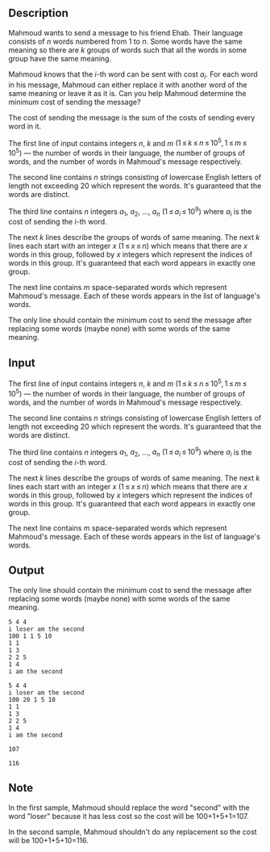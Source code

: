 ## Description

<div><p>Mahmoud wants to send a message to his friend Ehab. Their language consists of <span class="tex-span"><i>n</i></span> words numbered from <span class="tex-span">1</span> to <span class="tex-span"><i>n</i></span>. Some words have the same meaning so there are <span class="tex-span"><i>k</i></span> groups of words such that all the words in some group have the same meaning.</p><p>Mahmoud knows that the <span class="tex-span"><i>i</i></span>-th word can be sent with cost <span class="tex-span"><i>a</i><sub class="lower-index"><i>i</i></sub></span>. For each word in his message, Mahmoud can either replace it with another word of the same meaning or leave it as it is. Can you help Mahmoud determine the minimum cost of sending the message?</p><p>The cost of sending the message is the sum of the costs of sending every word in it.</p></div><div class="input-specification"><p>The first line of input contains integers <span class="tex-span"><i>n</i></span>, <span class="tex-span"><i>k</i></span> and <span class="tex-span"><i>m</i></span> <span class="tex-span">(1 ≤ <i>k</i> ≤ <i>n</i> ≤ 10<sup class="upper-index">5</sup>, 1 ≤ <i>m</i> ≤ 10<sup class="upper-index">5</sup>)</span>&nbsp;— the number of words in their language, the number of groups of words, and the number of words in Mahmoud's message respectively.</p><p>The second line contains <span class="tex-span"><i>n</i></span> strings consisting of lowercase English letters of length not exceeding 20 which represent the words. It's guaranteed that the words are <span class="tex-font-style-bf">distinct</span>.</p><p>The third line contains <span class="tex-span"><i>n</i></span> integers <span class="tex-span"><i>a</i><sub class="lower-index">1</sub></span>, <span class="tex-span"><i>a</i><sub class="lower-index">2</sub></span>, <span class="tex-span">...</span>, <span class="tex-span"><i>a</i><sub class="lower-index"><i>n</i></sub></span> <span class="tex-span">(1 ≤ <i>a</i><sub class="lower-index"><i>i</i></sub> ≤ 10<sup class="upper-index">9</sup>)</span> where <span class="tex-span"><i>a</i><sub class="lower-index"><i>i</i></sub></span> is the cost of sending the <span class="tex-span"><i>i</i></span>-th word.</p><p>The next <span class="tex-span"><i>k</i></span> lines describe the groups of words of same meaning. The next <span class="tex-span"><i>k</i></span> lines each start with an integer <span class="tex-span"><i>x</i></span> <span class="tex-span">(1 ≤ <i>x</i> ≤ <i>n</i>)</span> which means that there are <span class="tex-span"><i>x</i></span> words in this group, followed by <span class="tex-span"><i>x</i></span> integers which represent the indices of words in this group. It's guaranteed that each word appears in exactly one group.</p><p>The next line contains <span class="tex-span"><i>m</i></span> space-separated words which represent Mahmoud's message. Each of these words appears in the list of language's words.</p></div><div class="output-specification"><p>The only line should contain the minimum cost to send the message after replacing some words (maybe none) with some words of the same meaning.</p></div>

## Input

<p>The first line of input contains integers <span class="tex-span"><i>n</i></span>, <span class="tex-span"><i>k</i></span> and <span class="tex-span"><i>m</i></span> <span class="tex-span">(1 ≤ <i>k</i> ≤ <i>n</i> ≤ 10<sup class="upper-index">5</sup>, 1 ≤ <i>m</i> ≤ 10<sup class="upper-index">5</sup>)</span>&nbsp;— the number of words in their language, the number of groups of words, and the number of words in Mahmoud's message respectively.</p><p>The second line contains <span class="tex-span"><i>n</i></span> strings consisting of lowercase English letters of length not exceeding 20 which represent the words. It's guaranteed that the words are <span class="tex-font-style-bf">distinct</span>.</p><p>The third line contains <span class="tex-span"><i>n</i></span> integers <span class="tex-span"><i>a</i><sub class="lower-index">1</sub></span>, <span class="tex-span"><i>a</i><sub class="lower-index">2</sub></span>, <span class="tex-span">...</span>, <span class="tex-span"><i>a</i><sub class="lower-index"><i>n</i></sub></span> <span class="tex-span">(1 ≤ <i>a</i><sub class="lower-index"><i>i</i></sub> ≤ 10<sup class="upper-index">9</sup>)</span> where <span class="tex-span"><i>a</i><sub class="lower-index"><i>i</i></sub></span> is the cost of sending the <span class="tex-span"><i>i</i></span>-th word.</p><p>The next <span class="tex-span"><i>k</i></span> lines describe the groups of words of same meaning. The next <span class="tex-span"><i>k</i></span> lines each start with an integer <span class="tex-span"><i>x</i></span> <span class="tex-span">(1 ≤ <i>x</i> ≤ <i>n</i>)</span> which means that there are <span class="tex-span"><i>x</i></span> words in this group, followed by <span class="tex-span"><i>x</i></span> integers which represent the indices of words in this group. It's guaranteed that each word appears in exactly one group.</p><p>The next line contains <span class="tex-span"><i>m</i></span> space-separated words which represent Mahmoud's message. Each of these words appears in the list of language's words.</p>

## Output

<p>The only line should contain the minimum cost to send the message after replacing some words (maybe none) with some words of the same meaning.</p>





```input1
5 4 4
i loser am the second
100 1 1 5 10
1 1
1 3
2 2 5
1 4
i am the second

```




```input2
5 4 4
i loser am the second
100 20 1 5 10
1 1
1 3
2 2 5
1 4
i am the second

```




```output1
107
```




```output2
116
```



## Note

<p>In the first sample, Mahmoud should replace the word "<span class="tex-font-style-tt">second</span>" with the word "<span class="tex-font-style-tt">loser</span>" because it has less cost so the cost will be 100+1+5+1=107.</p><p>In the second sample, Mahmoud shouldn't do any replacement so the cost will be 100+1+5+10=116.</p>
